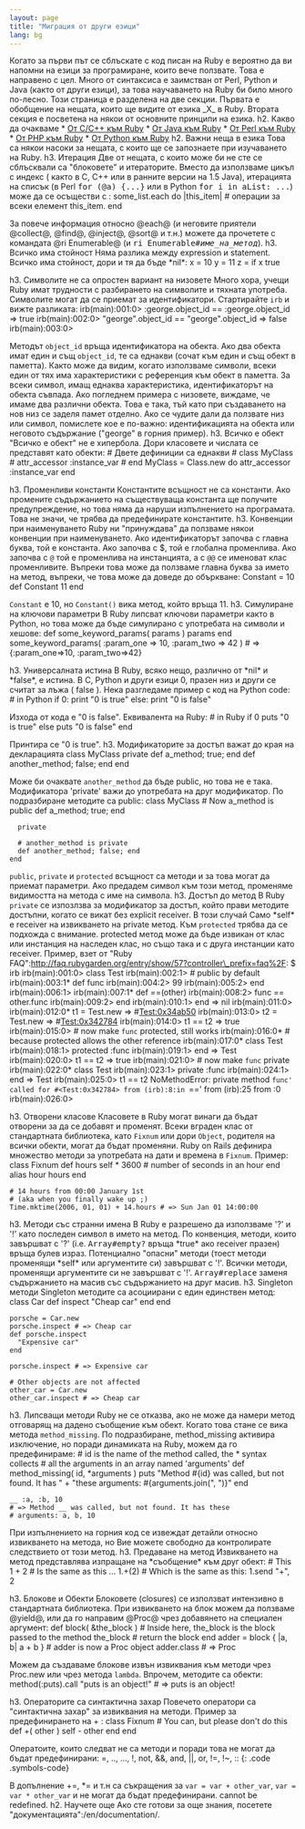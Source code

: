 ```yaml
---
layout: page
title: "Миграция от други езици"
lang: bg
---
```


 Когато за първи път се сблъскате с код писан на Ruby е вероятно да ви напомни на езици за програмиране, които вече ползвате. Това е направено с цел. Много от синтаксиса е заимстван от Perl, Python и Java (както от други езици), за това научаването на Ruby би било много по-лесно. Този страница е разделена на две секции. Първата е обобщение на нещата, които ще видите от езика \_X\_ в Ruby. Втората секция е посветена на някои от основните принципи на езика. h2. Какво да очакваме \* [Oт C/C++ към Ruby](/bg/documentation/ruby-from-other-languages/to-ruby-from-c-and-c-/) \* [Oт Java към Ruby](/bg/documentation/ruby-from-other-languages/to-ruby-from-java/) \* [Oт Perl към Ruby](/bg/documentation/ruby-from-other-languages/to-ruby-from-perl/) \* [Oт PHP към Ruby](/bg/documentation/ruby-from-other-languages/to-ruby-from-php/) \* [Oт Python към Ruby](/bg/documentation/ruby-from-other-languages/to-ruby-from-python/) h2. Важни неща в езика Това са някои насоки за нещата, с които ще се запознаете при изучаването на Ruby. h3. Итерация Две от нещата, с които може би не сте се сблъсквали са \"блоковете\" и итераторите. Вместо да използваме цикъл с индекс ( както в C, C++ или в ранните версии на 1.5 Java), итерацията на списък (в Perl <tt>for (@a) \{...}</tt> или в Python <tt>for i in aList: ...</tt>) може да се осъществи с : <notextile markdown="1">    some_list.each do |this_item|
      # операции за всеки елемент this_item.
    end

</notextile>

 За повече информация относно @each@ (и неговите приятели @collect@, @find@, @inject@, @sort@ и т.н.) можете да прочетете с командата @ri Enumerable@ (и <tt>ri Enumerable#*име\_на\_метод*</tt>). h3. Всичко има стойност Няма разлика между expression и statement. Всичко има стойност, дори и тя да бъде \*nil\*: <notextile markdown="1">    x = 10
    y = 11
    z = if x  true

</notextile>

 h3. Символите не са опростен вариант на низовете Много хора, учещи Ruby имат трудности с разбирането на символите и тяхната употреба. Символите могат да се приемат за идентификатори. Стартирайте `irb` и вижте разликата: <notextile markdown="1">    irb(main):001:0> :george.object_id == :george.object_id
    => true
    irb(main):002:0> "george".object_id == "george".object_id
    => false
    irb(main):003:0>

</notextile>

 Методът `object_id` връща идентификатора на обекта. Ако два обекта имат един и същ `object_id`, те са еднакви (сочат към един и същ обект в паметта). Както може да видим, когато използваме символи, всеки един от тях има характеристики с референция към обект в паметта. За всеки символ, имащ еднаква характеристика, идентификаторът на обекта съвпада. Ако погледнем примера с низовете, виждаме, че имаме два различни обекта. Това е така, тъй като при създаването на нов низ се заделя памет отделно. Ако се чудите дали да ползвате низ или символ, помислете кое е по-важно: идентификацията на обекта или неговото съдържание (\"george\" в горния пример). h3. Всичко е обект \"Всичко е обект\" не е хипербола. Дори класовете и числата се представят като обекти: <notextile markdown="1">    # Двете дефиниции са еднакви
    # class MyClass
    #   attr_accessor :instance_var
    # end
    MyClass = Class.new do
      attr_accessor :instance_var
    end

</notextile>

 h3. Променливи константи Константите всъщност не са константи. Ако промените съдържанието на съществуваща константа ще получите предупреждение, но това няма да наруши изпълнението на програмата. Това не значи, че трябва да предефинирате константите. h3. Конвенции при наименуването Ruby ни \"принуждава\" да ползваме някои конвенции при наименуването. Ако идентификаторът започва с главна буква, той е константа. Ако започва с $, той е глобална променлива. Ако започва с `@` той е променлива на инстанцията, а с `@@` се именоват клас променливите. Въпреки това може да ползваме главна буква за името на метод, въпреки, че това може да доведе до объркване: <notextile markdown="1">    Constant = 10
    def Constant
      11
    end

</notextile>

`Constant` е 10, но `Constant()` вика метод, който връща 11. h3. Симулиране на ключови параметри В Ruby липсват ключови параметри както в Python, но това може да бъде симулирано с употребата на символи и хешове: <notextile markdown="1">    def some_keyword_params( params )
      params
    end
    some_keyword_params( :param_one => 10, :param_two => 42 )
    # => {:param_one=>10, :param_two=>42}

</notextile>

 h3. Универсалната истина В Ruby, всяко нещо, различно от \*nil\* и \*false\*, е истина. В C, Python и други езици 0, празен низ и други се считат за лъжа ( false ). Нека разгледаме пример с код на Python code: <notextile markdown="1">    # in Python
    if 0:
      print "0 is true"
    else:
      print "0 is false"

</notextile>

 Изхода от кода е \"0 is false\". Еквивалента на Ruby: <notextile markdown="1">    # in Ruby
    if 0
      puts "0 is true"
    else
      puts "0 is false"
    end

</notextile>

 Принтира се \"0 is true\". h3. Модификаторите за достъп важат до края на декларацията <notextile markdown="1">    class MyClass
      private
      def a_method; true; end
      def another_method; false; end
    end

</notextile>

 Може би очаквате `another_method` да бъде public, но това не е така. Модификатора \'private\' важи до употребата на друг модификатор. По подразбиране методите са public: <notextile markdown="1">    class MyClass
      # Now a_method is public
      def a_method; true; end
    
      private
    
      # another_method is private
      def another_method; false; end
    end

</notextile>

`public`, `private` и `protected` всъщност са методи и за това могат да приемат параметри. Ако предадем символ към този метод, променяме видимостта на метода с име на символа. h3. Достъп до метод В Ruby `private` се изпозлзва за модификатор за достъп, който прави методите достъпни, когато се викат без explicit receiver. В този случай Само \*self\* е receiver на извикването на private метод. Към `protected` трябва да се подхожда с внимание. protected метод може да бъде извикан от клас или инстанция на наследен клас, но също така и с друга инстанции като receiver. Пример, взет от \"Ruby FAQ\":http://faq.rubygarden.org/entry/show/57?controller\_prefix=faq%2F: <notextile markdown="1">    $ irb
    irb(main):001:0> class Test
    irb(main):002:1>   # public by default
    irb(main):003:1*   def func
    irb(main):004:2>     99
    irb(main):005:2>   end
    irb(main):006:1> 
    irb(main):007:1*   def ==(other)
    irb(main):008:2>     func == other.func
    irb(main):009:2>   end
    irb(main):010:1> end
    => nil
    irb(main):011:0> 
    irb(main):012:0* t1 = Test.new
    => #<Test:0x34ab50>
    irb(main):013:0> t2 = Test.new
    => #<Test:0x342784>
    irb(main):014:0> t1 == t2
    => true
    irb(main):015:0> # now make `func` protected, still works
    irb(main):016:0* # because protected allows the other reference
    irb(main):017:0* class Test
    irb(main):018:1>   protected :func
    irb(main):019:1> end
    => Test
    irb(main):020:0> t1 == t2
    => true
    irb(main):021:0> # now make `func` private
    irb(main):022:0* class Test
    irb(main):023:1>   private :func
    irb(main):024:1> end
    => Test
    irb(main):025:0> t1 == t2
    NoMethodError: private method `func' called for #<Test:0x342784>
            from (irb):8:in `=='
            from (irb):25
            from :0
    irb(main):026:0>

</notextile>

 h3. Отворени класове Класовете в Ruby могат винаги да бъдат отворени за да се добавят и променят. Всеки вграден клас от стандартната библиотека, като `Fixnum` или дори `Object`, родителя на всички обекти, могат да бъдат променяни. Ruby on Rails дефинира множество методи за употребата на дати и времена в `Fixnum`. Пример: <notextile markdown="1">    class Fixnum
      def hours
        self * 3600 # number of seconds in an hour
      end
      alias hour hours
    end
      
    # 14 hours from 00:00 January 1st
    # (aka when you finally wake up ;)
    Time.mktime(2006, 01, 01) + 14.hours # => Sun Jan 01 14:00:00

</notextile>

 h3. Методи със странни имена В Ruby е разрешено да използваме \'?\' и \'!\' като последен символ в името на метод. По конвенция, методи, които завършват с \'?\' (i.e. <tt>Array#empty?</tt> връща \*true\* ако receiver празен) връща булев израз. Потенциално \"опасни\" методи (тоест методи променящи \*self\* или аргументите си) завършват с \'!\'. Всички методи, променящи аргументите си не завършват с \'!\'. <tt>Array#replace</tt> заменя съдържанието на масив със съдържанието на друг масив. h3. Singleton методи Singleton методите са асоциирани с един единствен метод: <notextile markdown="1">    class Car
      def inspect
        "Cheap car"
      end
    end
    
    porsche = Car.new
    porsche.inspect # => Cheap car
    def porsche.inspect
      "Expensive car"
    end
    
    porsche.inspect # => Expensive car
    
    # Other objects are not affected
    other_car = Car.new
    other_car.inspect # => Cheap car

</notextile>

 h3. Липсващи методи Ruby не се отказва, ако не може да намери метод отговарящ на дадено съобщение към обект. Когато това стане се вика метода `method_missing`. По подразбиране, method\_missing активира изключение, но поради динамиката на Ruby, можем да го предефинираме: <notextile markdown="1">    # id is the name of the method called, the * syntax collects
    # all the arguments in an array named 'arguments'
    def method_missing( id, *arguments )
      puts "Method #{id} was called, but not found. It has " + 
           "these arguments: #{arguments.join(", ")}"
    end
    
    __ :a, :b, 10
    # => Method __ was called, but not found. It has these
    # arguments: a, b, 10

</notextile>

 При изпълнението на горния код се извеждат детайли относно извикването на метода, но Вие можете свободно да контролирате следствието от този метод. h3. Предаване на метод Извикването на метод представлява изпращане на \*съобщение\* към друг обект: <notextile markdown="1">    # This
    1 + 2
    # Is the same as this ...
    1.+(2)
    # Which is the same as this:
    1.send "+", 2

</notextile>

 h3. Блокове и Обекти Блоковете (closures) се използват интензивно в стандартната библиотека. При извикването на блок можем да ползваме @yield@, или да го направим @Proc@ чрез добавянето на специален аргумент: <notextile markdown="1">    def block( &the_block )
      # Inside here, the_block is the block passed to the method
      the_block # return the block
    end
    adder = block { |a, b| a + b }
    # adder is now a Proc object
    adder.class # => Proc

</notextile>

 Можем да създаваме блокове извън извиквания към методи чрез Proc.new или чрез метода `lambda`. Впрочем, методите са обекти: <notextile markdown="1">    method(:puts).call "puts is an object!"
    # => puts is an object!

</notextile>

 h3. Операторите са синтактична захар Повечето оператори са \"синтактична захар\" за извиквания на методи. Пример за предефинирането на + : <notextile markdown="1">    class Fixnum
      # You can, but please don't do this
      def +( other )
        self - other
      end
    end

</notextile>

 Оператоите, които следват не са методи и поради това не могат да бъдат предефинирани: <notextile markdown="1">    =, .., ..., !, not, &&, and, ||, or, !=, !~, ::
{: .code .symbols-code}

</notextile>

 В допълнение +=, \*= и т.н са съкращения за `var = var + other_var`, `var = var * other_var` и не могат да бъдат предефинирани. cannot be redefined. h2. Научете още Ако сте готови за още знания, посетете \"документацията\":/en/documentation/. 
